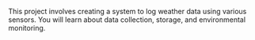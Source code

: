 This project involves creating a system to log weather data using various sensors. You will learn about data collection, storage, and environmental monitoring.

